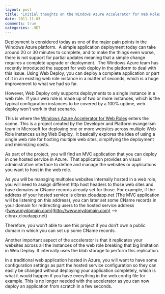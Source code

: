 ```yaml
---
layout: post
title: "Initial thoughts on the Windows Azure Accelerator for Web Roles"
date: 2011-11-03
comments: true
categories: .NET
---
```


Deployment is considered today as one of the major pain points in the
Windows Azure platform.  A simple application deployment today can take
around 20 or 30 minutes to complete, and to make the things even worse,
there is not support for partial updates meaning that a simple change
requires a complete upgrade or deployment.  The Windows Azure team has
recently introduced the support for web deploy in the platform to deal
with this issue. Using Web Deploy, you can deploy a complete application
or part of it in an existing web role instance in a matter of seconds,
which is a huge improvement to what we had so far. 

However, Web Deploy only supports deployments to a single instance in a
web role.  If your web role is made up of two or more instances, which
is the typical configuration instances to be covered by a 100% uptime,
web deploy won’t work in that scenario.

This is where the [Windows Azure Accelerator for Web
Roles](http://waawebroles.codeplex.com/) enters the scene. This is a
project created by the Developer and Platform evangelism team in
Microsoft for deploying one or more websites across multiple Web Role
instances using Web Deploy.  It basically explores the idea of using a
single web role for hosting multiple web sites, simplifying the
deployment and minimizing costs.

As part of the project, you will find an MVC application that you can
deploy in one hosted service in Azure.  That application provides an
visual administrative interface to define and manage the websites or
applications you want to host in the web role. 

As you will be managing multiples websites internally hosted in a web
role, you will need to assign different http host headers to those web
sites and have domains or CName records already set for those. For
example, if the address of your hosted service is cibrax.cloudapp.net
(The MVC application will be listening on this address), you can later
set some CName records in your domain for redirecting users to the
hosted service address ([www.mydomain.com](http://www.mydomain.com) –\>
cibrax.cloudapp.net)

Therefore, you won’t able to use this project if you don’t own a public
domain in which you can set up some CName records.

Another important aspect of the accelerator is that it replicates your
websites across all the instances of the web role breaking that big
limitation in Web Deploy. It internally uses the blob storage to perform
this replication.

In a traditional web application hosted in Azure, you will want to have
some configuration settings as part the hosted service configuration so
they can easily be changed without deploying your application
completely, which is what it would happen if you have everything in the
web.config file for example. This is no longer needed with the
accelerator as you can now deploy an application from scratch in a few
seconds.

